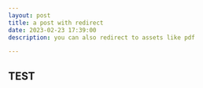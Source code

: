 ```yaml
---
layout: post
title: a post with redirect
date: 2023-02-23 17:39:00
description: you can also redirect to assets like pdf

---
```


## TEST
